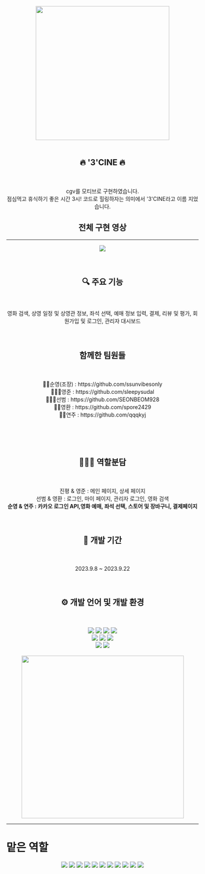 <div align="center">
<br>
<img src="SemiProjectImage/logo.png" width="350">
<br><br>
</div>

<div align="center">
<h2>🔥 '3'CINE 🔥</h2>
<br><br>
cgv를 모티브로 구현하였습니다.<br>
점심먹고 휴식하기 좋은 시간 3시! 코드로 힐링하자는 의미에서 '3'CINE라고 이름 지었습니다.
</div>

<div align="center">
<h2>전체 구현 영상</h2>
  <hr>
<img src="SemiProjectImage/세미프로젝트 전체 구현영상.gif">
</div>

<div align="center">
<br><br>
<h2>🔍 주요 기능</h2>
<br><br>
영화 검색, 상영 일정 및 상영관 정보, 좌석 선택, 예매 정보 입력, 결제, 리뷰 및 평가, 회원가입 및 로그인, 관리자 대시보드
</div>

<div align="center">
<br><br>
<h2>함께한 팀원들</h2>
<br><br>
👧🏻순영(조장) : https://github.com/ssunvibesonly <br>
🧑🏻‍🦱영준 : https://github.com/sleepysudal <br>
🧔🏻‍♂선범 : https://github.com/SEONBEOM928 <br>
👦🏻영환 : https://github.com/spore2429 <br>
👩🏻연주 : https://github.com/qqqkyj<br>
<br><br>
</div>

<div align="center">
<br><br>
<h2>💁🏻‍♂️ 역할분담</h2>
<br><br>
진평 & 영준 : 메인 페이지, 상세 페이지 <br>
선범 & 영환 : 로그인, 마이 페이지, 관리자 로그인, 영화 검색 <br>
<b>순영 & 연주 : 카카오 로그인 API,영화 예매, 좌석 선택, 스토어 및 장바구니, 결제페이지</b>
</div>

<div align="center">
<br><br>
<h2>📆 개발 기간</h2>
<br><br>
2023.9.8 ~ 2023.9.22
</div>

<div align="center">
<br><br>
<h2>⚙️ 개발 언어 및 개발 환경</h2>
<br><br>
  <img src="https://img.shields.io/badge/Java-007396?style=flat&logo=Java&logoColor=white" />
  <img src="https://img.shields.io/badge/JavaScript-F7DF1E?style=flat&logo=JavaScript&logoColor=white" />
  <img src="https://img.shields.io/badge/HTML5-E34F26?style=flat&logo=HTML5&logoColor=white" />
  <img src="https://img.shields.io/badge/CSS3-1572B6?style=flat&logo=CSS3&logoColor=white" />
  <br>
  <img src="https://img.shields.io/badge/Bootstrap-7952B3?style=flat&logo=Bootstrap&logoColor=white" />
  <img src="https://img.shields.io/badge/jQuery-0769AD?style=flat&logo=jQuery&logoColor=white" />
  <img src="https://img.shields.io/badge/JSON-000000?style=flat&logo=JSON&logoColor=white" />
  <br>
  <img src="https://img.shields.io/badge/Eclipse IDE-2C2255?style=flat&logo=Eclipse IDE&logoColor=white" />
  <img src="https://img.shields.io/badge/Apache Tomcat-F8DC75?style=flat&현</h2>
  <img src="SemiProjectImage/세미프로젝트 전체 구현영상.gif">
<br><br>
<img src="image/main.gif" height="425px">
</div>
<hr>
<h1><b>맡은 역할</b></h1>
<div align="center">
<img src="SemiProjectImage/kakaoapi.png">
<img src="SemiProjectImage/kakaoapi.gif">
<img src="titlestore.png">
<img src="SemiProjectImage/sanginsert.gif">
<img src="SemiProjectImage/sanglist.gif">
<img src="store.gif">
<img src="SemiProjectImage/myshop.gif">
<img src="SemiProjectImage/movie.png">
<img src="SemiProjectImage/movieselect.gif">
<img src="SemiProjectImage/seatselect.gif">
<img src="SemiProjectImage/pay.gif">
</div>

  
</div>
